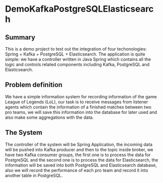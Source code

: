 # DemoKafkaPostgreSQLElasticsearch

## Summary
This is a demo project to test out the integration of four techonologies: Spring + Kafka + PostgreSQL + Elasticsearch.
The application is quite simple: we have a controller written in Java Spring which contains all the logic and controls related components including Kafka, PostgreSQL and Elasticsearch.

## Problem definition
We have a simple information system for recording information of the game League of Legends (LoL), our task is to receive messages from listener agents which contain the information of a finished matches between two pro teams, we will save this information into the database for later used and also make some aggregations with the data. 

## The System
The controller of the system will be Spring Application, the incoming data will be pushed into Kafka producer and then to the topic inside broker, we have two Kafka consumer groups, the first one is to process the data for PostgreSQL and the second one is to process the data for Elasticsearch, the information will be saved into both PostgreSQL and Elasticsearch database, also we will record the performance of each pro team and record it into another table in PostgreSQL.

